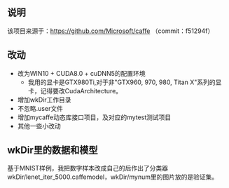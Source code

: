 ## 说明

该项目来源于：https://github.com/Microsoft/caffe （commit：f51294f）

## 改动

- 改为WIN10 + CUDA8.0 + cuDNN5的配置环境
	* 我用的显卡是GTX980Ti,对于非"GTX960, 970, 980, Titan X"系列的显卡，记得要改CudaArchitecture。
- 增加wkDir工作目录
- 不忽略.user文件
- 增加mycaffe动态库接口项目，及对应的mytest测试项目
- 其他一些小改动

## wkDir里的数据和模型

基于MNIST样例，我把数字样本改成自己的后作出了分类器wkDir/lenet_iter_5000.caffemodel，wkDir/mynum里的图片放的是验证集。
